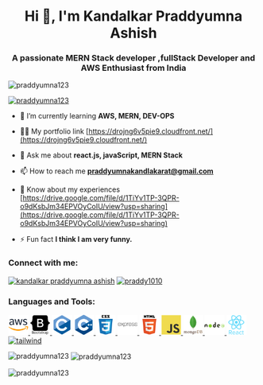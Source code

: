 <h1 align="center">Hi 👋, I'm Kandalkar Praddyumna Ashish</h1>
<h3 align="center">A passionate MERN Stack developer ,fullStack Developer and AWS Enthusiast from India</h3>

<p align="left"> <img src="https://komarev.com/ghpvc/?username=praddyumna123&label=Profile%20views&color=0e75b6&style=flat" alt="praddyumna123" /> </p>

<p align="left"> <a href="https://github.com/ryo-ma/github-profile-trophy"><img src="https://github-profile-trophy.vercel.app/?username=praddyumna123" alt="praddyumna123" /></a> </p>

- 🌱 I’m currently learning **AWS, MERN, DEV-OPS**

- 👨‍💻 My portfolio link [https://drojng6v5pie9.cloudfront.net/](https://drojng6v5pie9.cloudfront.net/)

- 💬 Ask me about **react.js, javaScript, MERN Stack**

- 📫 How to reach me **praddyumnakandlakarat@gmail.com**

- 📄 Know about my experiences [https://drive.google.com/file/d/1TiYv1TP-3QPR-o9dKsbJm34EPVOyCoIU/view?usp=sharing](https://drive.google.com/file/d/1TiYv1TP-3QPR-o9dKsbJm34EPVOyCoIU/view?usp=sharing)

- ⚡ Fun fact **I think I am very funny.**

<h3 align="left">Connect with me:</h3>
<p align="left">
<a href="https://linkedin.com/in/kandalkar praddyumna ashish" target="blank"><img align="center" src="https://raw.githubusercontent.com/rahuldkjain/github-profile-readme-generator/master/src/images/icons/Social/linked-in-alt.svg" alt="kandalkar praddyumna ashish" height="30" width="40" /></a>
<a href="https://www.leetcode.com/praddy1010" target="blank"><img align="center" src="https://raw.githubusercontent.com/rahuldkjain/github-profile-readme-generator/master/src/images/icons/Social/leet-code.svg" alt="praddy1010" height="30" width="40" /></a>
</p>

<h3 align="left">Languages and Tools:</h3>
<p align="left"> <a href="https://aws.amazon.com" target="_blank" rel="noreferrer"> <img src="https://raw.githubusercontent.com/devicons/devicon/master/icons/amazonwebservices/amazonwebservices-original-wordmark.svg" alt="aws" width="40" height="40"/> </a> <a href="https://getbootstrap.com" target="_blank" rel="noreferrer"> <img src="https://raw.githubusercontent.com/devicons/devicon/master/icons/bootstrap/bootstrap-plain-wordmark.svg" alt="bootstrap" width="40" height="40"/> </a> <a href="https://www.cprogramming.com/" target="_blank" rel="noreferrer"> <img src="https://raw.githubusercontent.com/devicons/devicon/master/icons/c/c-original.svg" alt="c" width="40" height="40"/> </a> <a href="https://www.w3schools.com/cpp/" target="_blank" rel="noreferrer"> <img src="https://raw.githubusercontent.com/devicons/devicon/master/icons/cplusplus/cplusplus-original.svg" alt="cplusplus" width="40" height="40"/> </a> <a href="https://www.w3schools.com/css/" target="_blank" rel="noreferrer"> <img src="https://raw.githubusercontent.com/devicons/devicon/master/icons/css3/css3-original-wordmark.svg" alt="css3" width="40" height="40"/> </a> <a href="https://expressjs.com" target="_blank" rel="noreferrer"> <img src="https://raw.githubusercontent.com/devicons/devicon/master/icons/express/express-original-wordmark.svg" alt="express" width="40" height="40"/> </a> <a href="https://www.w3.org/html/" target="_blank" rel="noreferrer"> <img src="https://raw.githubusercontent.com/devicons/devicon/master/icons/html5/html5-original-wordmark.svg" alt="html5" width="40" height="40"/> </a> <a href="https://developer.mozilla.org/en-US/docs/Web/JavaScript" target="_blank" rel="noreferrer"> <img src="https://raw.githubusercontent.com/devicons/devicon/master/icons/javascript/javascript-original.svg" alt="javascript" width="40" height="40"/> </a> <a href="https://www.mongodb.com/" target="_blank" rel="noreferrer"> <img src="https://raw.githubusercontent.com/devicons/devicon/master/icons/mongodb/mongodb-original-wordmark.svg" alt="mongodb" width="40" height="40"/> </a> <a href="https://nodejs.org" target="_blank" rel="noreferrer"> <img src="https://raw.githubusercontent.com/devicons/devicon/master/icons/nodejs/nodejs-original-wordmark.svg" alt="nodejs" width="40" height="40"/> </a> <a href="https://reactjs.org/" target="_blank" rel="noreferrer"> <img src="https://raw.githubusercontent.com/devicons/devicon/master/icons/react/react-original-wordmark.svg" alt="react" width="40" height="40"/> </a> <a href="https://tailwindcss.com/" target="_blank" rel="noreferrer"> <img src="https://www.vectorlogo.zone/logos/tailwindcss/tailwindcss-icon.svg" alt="tailwind" width="40" height="40"/> </a> </p>

<p><img align="left" src="https://github-readme-stats.vercel.app/api/top-langs?username=praddyumna123&show_icons=true&locale=en&layout=compact" alt="praddyumna123" /></p>

<p>&nbsp;<img align="center" src="https://github-readme-stats.vercel.app/api?username=praddyumna123&show_icons=true&locale=en" alt="praddyumna123" /></p>

<p><img align="center" src="https://github-readme-streak-stats.herokuapp.com/?user=praddyumna123&" alt="praddyumna123" /></p>
